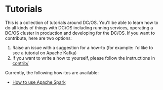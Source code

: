 # Tutorials

This is a collection of tutorials around DC/OS. You'll be able to learn how to do all kinds of things with DC/OS including running services, operating a DC/OS cluster in production and developing for the DC/OS. If you want to contribute, here are two options:

1. Raise an issue with a suggestion for a how-to (for example: I'd like to see a tutorial on Apache Kafka)
2. If you want to write a how to yourself, please follow the instructions in [contrib/](../../contrib/)

Currently, the following how-tos are available:

- [How to use Apache Spark](spark/)

